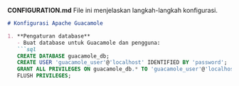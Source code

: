 **CONFIGURATION.md**
File ini menjelaskan langkah-langkah konfigurasi.

```markdown
# Konfigurasi Apache Guacamole

1. **Pengaturan database**
   - Buat database untuk Guacamole dan pengguna:
   ```sql
   CREATE DATABASE guacamole_db;
   CREATE USER 'guacamole_user'@'localhost' IDENTIFIED BY 'password';
   GRANT ALL PRIVILEGES ON guacamole_db.* TO 'guacamole_user'@'localhost';
   FLUSH PRIVILEGES;
